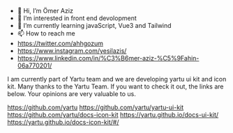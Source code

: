 - 👋 Hi, I’m Ömer Aziz
- 👀 I’m interested in front end devolopment
- 🌱 I’m currently learning javaScript, Vue3 and Tailwind
- 📫 How to reach me 
- https://twitter.com/ahhgozum
- https://www.instagram.com/yesilazis/
- https://www.linkedin.com/in/%C3%B6mer-aziz-%C5%9Fahin-06a770201/

I am currently part of Yartu team and we are developing yartu ui kit and icon kit. Many thanks to the Yartu Team. If you want to check it out, the links are below. Your opinions are very valuable to us.

https://github.com/yartu
https://github.com/yartu/yartu-ui-kit
https://github.com/yartu/docs-icon-kit
https://yartu.github.io/docs-ui-kit/
https://yartu.github.io/docs-icon-kit/#/
<!---
azizs4h/azizs4h is a ✨ special ✨ repository because its `README.md` (this file) appears on your GitHub profile.
You can click the Preview link to take a look at your changes.
--->
